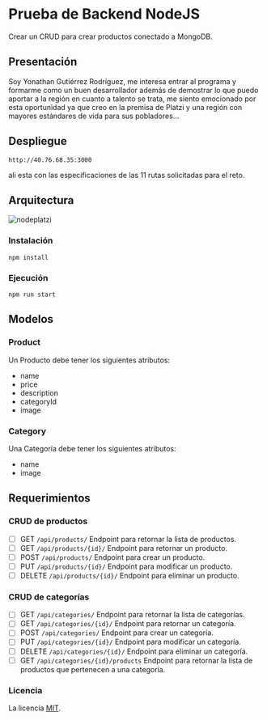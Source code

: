 # Prueba de Backend NodeJS

Crear un CRUD para crear productos conectado a MongoDB.

## Presentación

Soy Yonathan Gutiérrez Rodríguez, me interesa entrar al programa y formarme como un buen desarrollador además de demostrar lo que puedo aportar a la región en cuanto a talento se trata, me siento emocionado por esta oportunidad ya que creo en la premisa de Platzi y una región con mayores estándares de vida para sus pobladores…

## Despliegue

```
http://40.76.68.35:3000
```

ali esta con las especificaciones de las 11 rutas solicitadas para el reto.

## Arquitectura

<img src="https://live.staticflickr.com/65535/51184362209_51b82f629e_k.jpg" alt="nodeplatzi">

### Instalación

```
npm install
```

### Ejecución

```
npm run start
```

## Modelos

### Product

Un Producto debe tener los siguientes atributos:

- name
- price
- description
- categoryId
- image

### Category

Una Categoría debe tener los siguientes atributos:

- name
- image

## Requerimientos

### CRUD de productos

- [ ] GET `/api/products/` Endpoint para retornar la lista de productos.
- [ ] GET `/api/products/{id}/` Endpoint para retornar un producto.
- [ ] POST `/api/products/` Endpoint para crear un producto.
- [ ] PUT `/api/products/{id}/` Endpoint para modificar un producto.
- [ ] DELETE `/api/products/{id}/` Endpoint para eliminar un producto.

### CRUD de categorías

- [ ] GET `/api/categories/` Endpoint para retornar la lista de categorías.
- [ ] GET `/api/categories/{id}/` Endpoint para retornar un categoría.
- [ ] POST `/api/categories/` Endpoint para crear un categoría.
- [ ] PUT `/api/categories/{id}/` Endpoint para modificar un categoría.
- [ ] DELETE `/api/categories/{id}/` Endpoint para eliminar un categoría.
- [ ] GET `/api/categories/{id}/products` Endpoint para retornar la lista de productos que pertenecen a una categoría.

### Licencia

La licencia [MIT](https://opensource.org/licenses/MIT).
